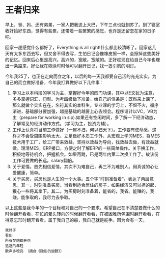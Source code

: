 王者归来
=======

早上，爸、妈、还有弟弟，一家人把我送上大巴，下午三点也就到苏了。到了寝室收好拾好东西，觉得有些累，还带着一些繁繁的感觉，也许是还留恋在家的日子吧。

回家一趟感觉什么都好了，Everything is all right!什么都比较清晰了。回家这几天有太多东西去写，但又舍不得去写，生怕日记会像橡皮擦一样，会擦掉这些美好的记忆。回来后心里是高兴，高兴的，宽敞，宽敞的。正好趁现在给自己今年也理出一条路来，好让我在糊涂时时候可以翻开日记，找一盏引航的明灯。

今年我25了，也正在走向而立之年，以后的每一天我都要自己活的充充实实。为自己的而立做好准备，今年我打算做好以下几件事：

1. 学习上以本科段的学习为主，掌握好今年的四门功课，其中以E文犹为注意，多多掌握词汇，句型。为考四级做下准备。给自己的信条是：既然来上课了，那么就做个实实在在，名符其实的本科生。专业课的学习上，不愠不火，循序渐进，基础部分要加强，越是基础的越要上心去领会。程序设计以VC，VB为主（prepare for working in sip).如果还有空闲时间，多了解一下经济动态，了解常见的经济动作方式。（学习为主，投资为辅）。
2. 工作上认真将目前工作做好（一屋不扫，何以扫天下）。工作要有使命感，这样才不会受周围影响太大。立足做好本质工作外，从宏观上学习MES，将MES技术用于工厂，给工厂带来效益。坚持以效益为导向，找效益去做，有效益就做。理清MES，ERP接口，方便之时了解ERP的一些简单操作。关于换工作，积极地等待机会，把握机会。如果再跳，已是两年内第二次换工作了。故该份工作可要做的长远。salary翻倍。
3. 关于爱情。首先相信爱情，其次不为难自己，再三不为难别人。用真诚的心让爱健康，简单。
4. 关于买房，买房也是人生的一个大事。五个字“时刻准备着”。表达了两层意思，其一，时刻准备买房，当看到适合居住的房子，如果经济又可以担的起，狠心一些将其拿下。其二，为买房时刻准备着，能省的，我省。能赚的，我赚。能争取的，我尽力去争取。

以上这些是我今年的一个目标和对自己的一个要求。希望自己在不清楚要做什么的时候翻开看看，在忙的晕头转向的时候翻开看看，在被困难所包围时翻开看看，在得意忘形时翻开看看。属于我自己的船，我自己就是舵手。因为会有一天。

```text
我终于
看到
所有梦想都开花
追逐的年轻
歌声多嘹亮 （摘自《隐形的翅膀》）
```